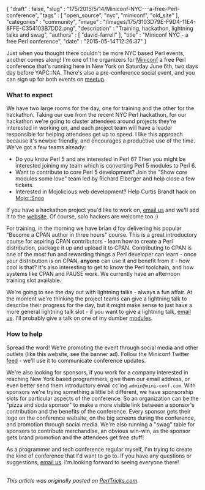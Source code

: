 {
   "draft" : false,
   "slug" : "175/2015/5/14/Miniconf-NYC---a-free-Perl-conference",
   "tags" : [
      "open_source",
      "nyc",
      "miniconf",
      "old_site"
   ],
   "categories" : "community",
   "image" : "/images/175/3103D79E-F9D4-11E4-8FFE-C354103B7DD2.png",
   "description" : "Training, hackathon, lightning talks and swag",
   "authors" : [
      "david-farrell"
   ],
   "title" : "Miniconf NYC - a free Perl conference",
   "date" : "2015-05-14T12:26:37"
}


Just when you thought there couldn't be more NYC based Perl events, another comes along! I'm one of the organizers for [Miniconf](http://mini-conf.com) a free Perl conference that's running here in New York on Saturday June 6th, two days day before YAPC::NA. There's also a pre-conference social event, and you can sign up for both events on [meetup](http://www.meetup.com/The-New-York-Perl-Meetup-Group/http://www.meetup.com/The-New-York-Perl-Meetup-Group/).

### What to expect

We have two large rooms for the day, one for training and the other for the hackathon. Taking our cue from the recent NYC Perl hackathon, for our hackathon we're going to cluster attendees around projects they're interested in working on, and each project team will have a leader responsible for helping attendees get up to speed. I like this approach because it's newbie friendly, and encourages a productive use of the time. We've got a few teams already:

-   Do you know Perl 5 and are interested in Perl 6? Then you might be interested joining my team which is converting Perl 5 modules to Perl 6.
-   Want to contribute to core Perl 5 development? Join the "Show core modules some love" team led by Richard Elberger and help close a few tickets.
-   Interested in Mojolicious web development? Help Curtis Brandt hack on [Mojo::Snoo](https://github.com/aggrolite/Mojo-Snoo)

If you have a hackathon project you'd like to work on, [email us](mailto:admin@mini-conf.com) and we'll add it to the [website](http://mini-conf.com). Of course, solo hackers are welcome too :)

For training, in the morning we have brian d foy delivering his popular "Become a CPAN author in three hours" course. This is a great introductory course for aspiring CPAN contributors - learn how to create a Perl distribution, package it up and upload it to CPAN. Contributing to CPAN is one of the most fun and rewarding things a Perl developer can learn - once your distribution is on CPAN, **anyone** can use it and benefit from it - how cool is that? It's also interesting to get to know the Perl toolchain, and how systems like CPAN and PAUSE work. We currently have an afternoon training slot available.

We're going to see the day out with lightning talks - always a fun affair. At the moment we're thinking the project teams can give a lightning talk to describe their progress for the day, but it might make sense to just have a more general lightning talk slot - if you want to give a lightning talk, [email us](mailto:admin@mini-conf.com). I'll probably give a talk on one of my dumber [modules](https://metacpan.org/pod/Cache::Reddit).

### How to help

Spread the word! We're promoting the event through social media and other outlets (like this website, see the banner ad). Follow the Miniconf Twitter [feed]() - we'll use it to communicate conference updates.

We're also looking for sponsors, if you work for a company interested in reaching New York based programmers, give them our email address, or even better send them introductory email cc'ing `admin@mini-conf.com`. With sponsors we're trying something a little bit different, we have sponsorship slots for particular aspects of the conference. So an organization can be the "pizza and soda sponsor" to make a more visible link between a sponsor's contribution and the benefits of the conference. Every sponsor gets their logo on the conference website, on the big screens during the conference, and promotion through social media. We're also running a "swag" table for sponsors to contribute merchandise, an obvious win-win, as the sponsor gets brand promotion and the attendees get free stuff!

As a programmer and tech conference regular myself, I'm trying to create the kind of conference that I'd want to go to. If you have any questions or suggestions, [email us](mailto:admin@mini-conf.com). I'm looking forward to seeing everyone there!

\
*This article was originally posted on [PerlTricks.com](http://perltricks.com).*

